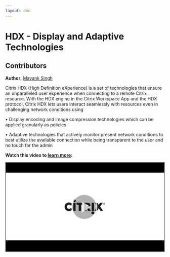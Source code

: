 ```yaml
---
layout: doc
---
```

# HDX - Display and Adaptive Technologies

## Contributors

**Author:** [Mayank Singh](https://twitter.com/techmayank)

Citrix HDX (High Definition eXperience) is a set of technologies that ensure an unparalleled user experience when connecting to a remote Citrix resource.
With the HDX engine in the Citrix Workspace App and the HDX protocol, Citrix HDX lets users interact seamlessly with resources even in challenging network conditions using

•  Display encoding and image compression technologies which can be applied granularly as policies

•  Adaptive technologies that actively monitor present network conditions to best utilize the available connection while being transparent to the user and no touch for the admin

**Watch this video to [learn more](https://youtu.be/5iWffZOq57Y):**

[![HDX Display and Adaptive Technologies Tech Insight](/en-us/tech-zone/learn/media/shared_video-placeholder.png)](https://youtu.be/5iWffZOq57Y)
